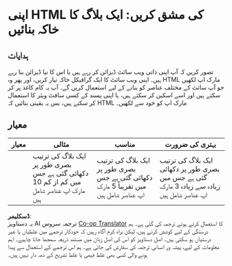 <!--
CO_OP_TRANSLATOR_METADATA:
{
  "original_hash": "970776c81401c9aacb34f365edac6b53",
  "translation_date": "2025-08-25T21:11:41+00:00",
  "source_file": "3-terrarium/1-intro-to-html/assignment.md",
  "language_code": "ur"
}
-->
# اپنی HTML کی مشق کریں: ایک بلاگ کا خاکہ بنائیں

## ہدایات

تصور کریں کہ آپ اپنی ذاتی ویب سائٹ ڈیزائن کر رہے ہیں یا اس کا نیا ڈیزائن بنا رہے ہیں۔ اپنی ویب سائٹ کا ایک گرافیکل خاکہ تیار کریں، اور پھر وہ HTML مارک اپ لکھیں جو آپ سائٹ کے مختلف عناصر کو بنانے کے لیے استعمال کریں گے۔ آپ یہ کام کاغذ پر کر سکتے ہیں اور اسے اسکین کر سکتے ہیں، یا اپنی پسند کے کسی سافٹ ویئر کا استعمال کر سکتے ہیں، بس یہ یقینی بنائیں کہ HTML مارک اپ کو خود سے لکھیں۔

## معیار

| معیار   | مثالی                                                                                  | مناسب                                                                          | بہتری کی ضرورت                                                                     |
| -------- | -------------------------------------------------------------------------------------- | ------------------------------------------------------------------------------ | --------------------------------------------------------------------------------- |
|          | ایک بلاگ کی ترتیب بصری طور پر دکھائی گئی ہے جس میں کم از کم 10 مارک اپ عناصر شامل ہیں | ایک بلاگ کی ترتیب بصری طور پر دکھائی گئی ہے جس میں تقریباً 5 مارک اپ عناصر شامل ہیں | ایک بلاگ کی ترتیب بصری طور پر دکھائی گئی ہے جس میں زیادہ سے زیادہ 3 مارک اپ عناصر شامل ہیں |

**ڈسکلیمر**:  
یہ دستاویز AI ترجمہ سروس [Co-op Translator](https://github.com/Azure/co-op-translator) کا استعمال کرتے ہوئے ترجمہ کی گئی ہے۔ ہم درستگی کے لیے کوشش کرتے ہیں، لیکن براہ کرم آگاہ رہیں کہ خودکار ترجمے میں غلطیاں یا غیر درستیاں ہو سکتی ہیں۔ اصل دستاویز کو اس کی اصل زبان میں مستند ذریعہ سمجھا جانا چاہیے۔ اہم معلومات کے لیے، پیشہ ور انسانی ترجمہ کی سفارش کی جاتی ہے۔ ہم اس ترجمے کے استعمال سے پیدا ہونے والی کسی بھی غلط فہمی یا غلط تشریح کے ذمہ دار نہیں ہیں۔